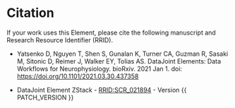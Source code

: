 # Citation

If your work uses this Element, please cite the following manuscript and Research
Resource Identifier (RRID).

+ Yatsenko D, Nguyen T, Shen S, Gunalan K, Turner CA, Guzman R, Sasaki M, Sitonic D,
Reimer J, Walker EY, Tolias AS. DataJoint Elements: Data Workflows for
Neurophysiology. bioRxiv. 2021 Jan 1. doi: https://doi.org/10.1101/2021.03.30.437358

+ DataJoint Element ZStack - [RRID:SCR_021894](https://scicrunch.org/resolver/SCR_021894) - Version {{ PATCH_VERSION }}

